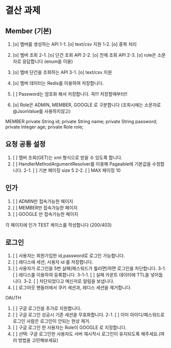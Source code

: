 # 결산 과제
## Member (기본)


1. [o] 멤버를 생성하는 API
    1-1. [o] text/csv 지원
    1-2. [o] 중복 처리

2. [o] 멤버 조회
    2-1. [o] 단건 조회 API
    2-2. [o] 전체 조회 API
    2-3. [o] role은 소문자로 응답합니다 (enum을 이용)

3. [o] 멤버 단건을 조회하는 API
    3-1. [o] text/csv 지원
4. [o] 멤버 데이터는 Redis를 이용하여 저장합니다.
5. [ ] Password는 암호화 해서 저장합니다. 꼭!!! 저장할때부터!!
6. [o] Role은 ADMIN, MEMBER, GOOGLE 로 구분합니다 (조회시에는 소문자로 @JsonValue를 사용하지않고)

MEMBER
private String id;
private String name;
private String password;
private Integer age;
private Role role;

## 요청 공통 설정
1. [ ] 멤버 조회(GET)는 xml 형식으로 받을 수 있도록 합니다.
2. [ ] HandlerMethodArgumentResolver를 이용해 Pageable에 기본값을 수정합니다.
    2-1. [ ] 기본 페이징 size 5
    2-2. [ ] MAX 페이징 10

## 인가
1. [ ] ADMIN만 접속가능한 페이지
2. [ ] MEMBER만 접속가능한 페이지
3. [ ] GOOGLE 만 접속가능한 페이지

각 페이지에 인가 TEST 케이스를 작성합니다 (200/403)

## 로그인
1. [ ] 사용자는 회원가입한 id,password로 로그인 가능합니다.
2. [ ] 레디스에 세션, 사용자 id 를 저장합니다.
3. [ ] 사용자가 로그인을 5번 실패(패스워드가 틀리면)하면 로그인을 차단합니다.
    3-1. [ ] 레디스를 이용하여 등록합니다.
        3-1-1. [ ] 실패 카운트 데이터에 TTL을 넣어둡니다.
    3-2. [ ] 차단되었다고 메신저로 알림을 보냅니다.
4. [ ] 로그아웃 핸들러에서 쿠키 세션과, 레디스 세션을 제거합니다.

OAUTH
1. [ ] 구글 로그인을 추가로 지원합니다.
2. [ ] 구글 로그인 성공시 기존 세션을 무효화합니다.
    2-1. [ ] 이미 아이디/패스워드로 로그인 사람은 로그인이 안되는 현상 제거.
3. [ ] 구글 로그인 한 사용자는 Role이 GOOGLE 로 지정합니다. 
4. [ ] 선택: 구글 로그인한 사용자도 서버 재시작시 로그인이 유지되도록 해주세요.(여러 방법을 고민해보세요)